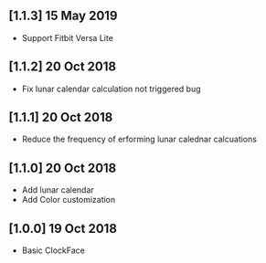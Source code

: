 ## [1.1.3] 15 May 2019
- Support Fitbit Versa Lite

## [1.1.2] 20 Oct 2018
- Fix lunar calendar calculation not triggered bug

## [1.1.1] 20 Oct 2018
- Reduce the frequency of erforming lunar calednar calcuations

## [1.1.0] 20 Oct 2018
- Add lunar calendar
- Add Color customization

## [1.0.0] 19 Oct 2018
- Basic ClockFace